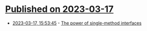 # [Published on 2023-03-17](index.md)

* [2023-03-17, 15:53:45](https://lobste.rs/s/rdm3vq/power_single_method_interfaces) - [The power of single-method interfaces](https://eli.thegreenplace.net/2023/the-power-of-single-method-interfaces-in-go/)
